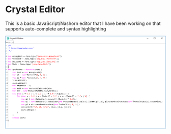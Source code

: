 # Crystal Editor

This is a basic JavaScript/Nashorn editor that I have been working on that supports auto-complete and syntax highlighting 

![Screenshot](screenshot.png?raw=true "Screenshot")
